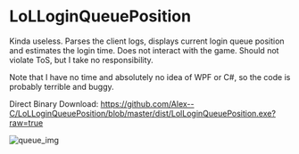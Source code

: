 # LoLLoginQueuePosition
Kinda useless. Parses the client logs, displays current login queue position and estimates the login time. Does not interact with the game. Should not violate ToS, but I take no responsibility.

Note that I have no time and absolutely no idea of WPF or C#, so the code is probably terrible and buggy.

Direct Binary Download: https://github.com/Alex--C/LoLLoginQueuePosition/blob/master/dist/LolLoginQueuePosition.exe?raw=true



![queue_img](https://user-images.githubusercontent.com/5671931/59856035-674c7a00-9376-11e9-81c7-8f48372c57ce.jpg)

